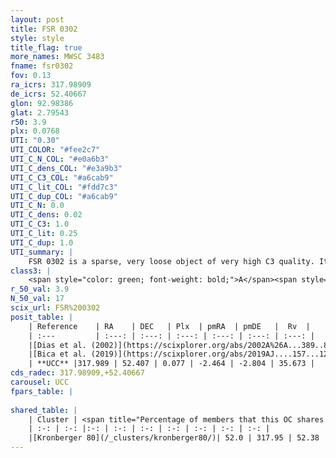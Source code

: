 ```yaml
---
layout: post
title: FSR 0302
style: style
title_flag: true
more_names: MWSC 3483
fname: fsr0302
fov: 0.13
ra_icrs: 317.98909
de_icrs: 52.40667
glon: 92.98386
glat: 2.79543
r50: 3.9
plx: 0.0768
UTI: "0.30"
UTI_COLOR: "#fee2c7"
UTI_C_N_COL: "#e0a6b3"
UTI_C_dens_COL: "#e3a9b3"
UTI_C_C3_COL: "#a6cab9"
UTI_C_lit_COL: "#fdd7c3"
UTI_C_dup_COL: "#a6cab9"
UTI_C_N: 0.0
UTI_C_dens: 0.02
UTI_C_C3: 1.0
UTI_C_lit: 0.25
UTI_C_dup: 1.0
UTI_summary: |
    FSR 0302 is a sparse, very loose object of very high C3 quality. It is poorly studied in the literature, with no articles listed in the last 6 years.<br><br>This object shares a significant percentage of members with at least one entry reported in the same catalogue.<br><br><span style="color: #99180f; font-weight: bold;">Warning: </span>contains less than 25 stars with <i>P>0.5</i> estimated.
class3: |
    <span style="color: green; font-weight: bold;">A</span><span style="color: green; font-weight: bold;">A</span>
r_50_val: 3.9
N_50_val: 17
scix_url: FSR%200302
posit_table: |
    | Reference    | RA    | DEC   | Plx  | pmRA  | pmDE   |  Rv  |
    | :---         | :---: | :---: | :---: | :---: | :---: | :---: |
    |[Dias et al. (2002)](https://scixplorer.org/abs/2002A%26A...389..871D) | 318.083 | 52.533 | -- | -- | -- | -- |
    |[Bica et al. (2019)](https://scixplorer.org/abs/2019AJ....157...12B) | 318.086 | 52.525 | -- | -- | -- | -- |
    | **UCC** |317.989 | 52.407 | 0.077 | -2.464 | -2.804 | 35.673 | 
cds_radec: 317.98909,+52.40667
carousel: UCC
fpars_table: |
    
shared_table: |
    | Cluster | <span title="Percentage of members that this OC shares with the ones listed">%</span>   | RA   | DEC   | Plx   | pmRA  | pmDE  | Rv | UTI |
    | :-: | :-: |:-: | :-: | :-: | :-: | :-: | :-: | :-: |
    |[Kronberger 80](/_clusters/kronberger80/)| 52.0 | 317.95 | 52.38 | 0.09 | -2.43 | -2.87 | 35.67 |0.83 |
---
```

